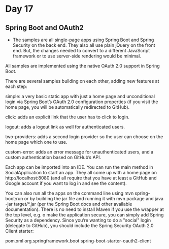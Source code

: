 # Day 17

## Spring Boot and OAuth2

- The samples are all single-page apps using Spring Boot and Spring Security on the back end. They also all use plain jQuery on the front end. But, the changes needed to convert to a different JavaScript framework or to use server-side rendering would be minimal.

All samples are implemented using the native OAuth 2.0 support in Spring Boot.

There are several samples building on each other, adding new features at each step:

simple: a very basic static app with just a home page and unconditional login via Spring Boot’s OAuth 2.0 configuration properties (if you visit the home page, you will be automatically redirected to GitHub).

click: adds an explicit link that the user has to click to login.

logout: adds a logout link as well for authenticated users.

two-providers: adds a second login provider so the user can choose on the home page which one to use.

custom-error: adds an error message for unauthenticated users, and a custom authentication based on GitHub’s API.

Each app can be imported into an IDE. You can run the main method in SocialApplication to start an app. They all come up with a home page on http://localhost:8080 (and all require that you have at least a GitHub and Google account if you want to log in and see the content).

You can also run all the apps on the command line using mvn spring-boot:run or by building the jar file and running it with mvn package and java -jar target/*.jar (per the Spring Boot docs and other available documentation). There is no need to install Maven if you use the wrapper at the top level, e.g.
o make the application secure, you can simply add Spring Security as a dependency. Since you’re wanting to do a "social" login (delegate to GitHub), you should include the Spring Security OAuth 2.0 Client starter:

pom.xml
<dependency>
	<groupId>org.springframework.boot</groupId>
	<artifactId>spring-boot-starter-oauth2-client</artifactId>
</dependency>
